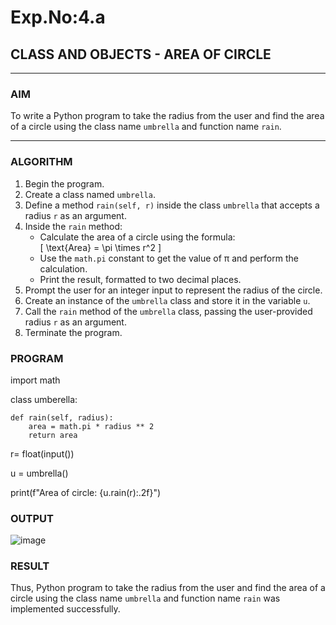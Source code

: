 # Exp.No:4.a
## CLASS AND OBJECTS - AREA OF CIRCLE

---

### AIM  
To write a Python program to take the radius from the user and find the area of a circle using the class name `umbrella` and function name `rain`.

---

### ALGORITHM

1. Begin the program.  
2. Create a class named `umbrella`.  
3. Define a method `rain(self, r)` inside the class `umbrella` that accepts a radius `r` as an argument.  
4. Inside the `rain` method:  
   - Calculate the area of a circle using the formula:  
     \[ \text{Area} = \pi \times r^2 \]  
   - Use the `math.pi` constant to get the value of π and perform the calculation.  
   - Print the result, formatted to two decimal places.  
5. Prompt the user for an integer input to represent the radius of the circle.  
6. Create an instance of the `umbrella` class and store it in the variable `u`.  
7. Call the `rain` method of the `umbrella` class, passing the user-provided radius `r` as an argument.  
8. Terminate the program.


### PROGRAM

import math  

class umberella: 

    def rain(self, radius):
        area = math.pi * radius ** 2  
        return area 
        
r= float(input())

u = umbrella()

print(f"Area of circle: {u.rain(r):.2f}")

### OUTPUT

![image](https://github.com/user-attachments/assets/56b14187-1791-4790-a024-618a3b09b9cb)


### RESULT
Thus, Python program to take the radius from the user and find the area of a circle using the class name `umbrella` and function name `rain` was implemented successfully.



